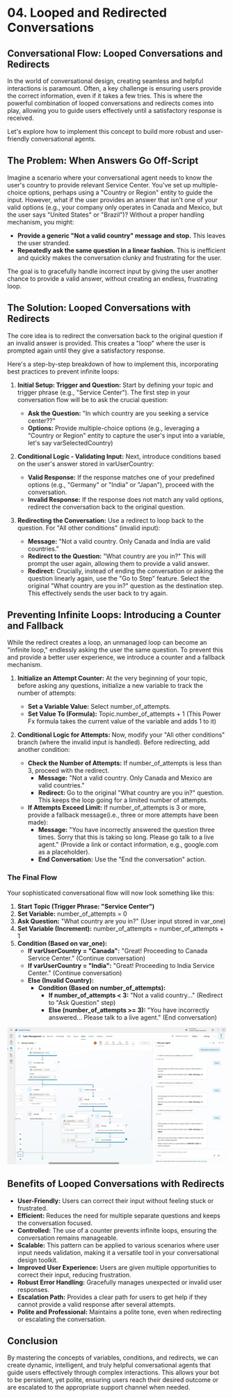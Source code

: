 # 04. Looped and Redirected Conversations

## Conversational Flow: Looped Conversations and Redirects
In the world of conversational design, creating seamless and helpful interactions is paramount. Often, a key challenge is ensuring users provide the correct information, even if it takes a few tries. This is where the powerful combination of looped conversations and redirects comes into play, allowing you to guide users effectively until a satisfactory response is received.

Let's explore how to implement this concept to build more robust and user-friendly conversational agents.

## The Problem: When Answers Go Off-Script
Imagine a scenario where your conversational agent needs to know the user's country to provide relevant Service Center. You've set up multiple-choice options, perhaps using a "Country or Region" entity to guide the input.
However, what if the user provides an answer that isn't one of your valid options (e.g., your company only operates in Canada and Mexico, but the user says "United States" or "Brazil")?
Without a proper handling mechanism, you might:
- **Provide a generic "Not a valid country" message and stop.** This leaves the user stranded.
- **Repeatedly ask the same question in a linear fashion.** This is inefficient and quickly makes the conversation clunky and frustrating for the user.

The goal is to gracefully handle incorrect input by giving the user another chance to provide a valid answer, without creating an endless, frustrating loop.

## The Solution: Looped Conversations with Redirects
The core idea is to redirect the conversation back to the original question if an invalid answer is provided. This creates a "loop" where the user is prompted again until they give a satisfactory response.

Here's a step-by-step breakdown of how to implement this, incorporating best practices to prevent infinite loops:

1. **Initial Setup: Trigger and Question:** Start by defining your topic and trigger phrase (e.g., "Service Center"). The first step in your conversation flow will be to ask the crucial question:
	- **Ask the Question:**  "In which country are you seeking a service center??"
	- **Options:** Provide multiple-choice options (e.g., leveraging a "Country or Region" entity to capture the user's input into a variable, let's say varSelectedCountry)

2. **Conditional Logic - Validating Input:** Next, introduce conditions based on the user's answer stored in varUserCountry:
	- **Valid Response:** If the response matches one of your predefined options (e.g., "Germany" or "India" or "Japan"), proceed with the conversation.
	- **Invalid Response:** If the response does not match any valid options, redirect the conversation back to the original question.

3. **Redirecting the Conversation:** Use a redirect to loop back to the question. For "All other conditions" (invalid input):
	- **Message:** "Not a valid country. Only Canada and India are valid countries."
	- **Redirect to the Question:** "What country are you in?" This will prompt the user again, allowing them to provide a valid answer.
	- **Redirect:** Crucially, instead of ending the conversation or asking the question linearly again, use the "Go to Step" feature. Select the original "What country are you in?" question as the destination step. This effectively sends the user back to try again.

## Preventing Infinite Loops: Introducing a Counter and Fallback
While the redirect creates a loop, an unmanaged loop can become an "infinite loop," endlessly asking the user the same question. To prevent this and provide a better user experience, we introduce a counter and a fallback mechanism.

1. **Initialize an Attempt Counter:** At the very beginning of your topic, before asking any questions, initialize a new variable to track the number of attempts:
	- **Set a Variable Value:** Select number_of_attempts.
	- **Set Value To (Formula):** Topic.number_of_attempts + 1 (This Power Fx formula takes the current value of the variable and adds 1 to it)

2. **Conditional Logic for Attempts:** Now, modify your "All other conditions" branch (where the invalid input is handled). Before redirecting, add another condition:
	- **Check the Number of Attempts:** If number_of_attempts is less than 3, proceed with the redirect.
		- **Message:** "Not a valid country. Only Canada and Mexico are valid countries."
		- **Redirect:** Go to the original "What country are you in?" question. This keeps the loop going for a limited number of attempts.
	- **If Attempts Exceed Limit:** If number_of_attempts is 3 or more, provide a fallback message(i.e., three or more attempts have been made):
		- **Message:** "You have incorrectly answered the question three times. Sorry that this is taking so long. Please go talk to a live agent." (Provide a link or contact information, e.g., google.com as a placeholder).
		- **End Conversation:** Use the "End the conversation" action.

### The Final Flow
Your sophisticated conversational flow will now look something like this:

1. **Start Topic (Trigger Phrase: "Service Center")**
2. **Set Variable:** number_of_attempts = 0
3. **Ask Question:** "What country are you in?" (User input stored in var_one)
4. **Set Variable (Increment):** number_of_attempts = number_of_attempts + 1
5. **Condition (Based on var_one):**
	- **If varUserCountry = "Canada":** "Great! Proceeding to Canada Service Center." (Continue conversation)
	- **If varUserCountry = "India":** "Great! Proceeding to India Service Center." (Continue conversation)
	- **Else (Invalid Country):**
		- **Condition (Based on number_of_attempts):**
			- **If number_of_attempts < 3:** "Not a valid country..." (Redirect to "Ask Question" step)
			- **Else (number_of_attempts >= 3):** "You have incorrectly answered... Please talk to a live agent." (End conversation)

<img src="ref/Looped-Conversation-Redirection.png" />

## Benefits of Looped Conversations with Redirects
- **User-Friendly:** Users can correct their input without feeling stuck or frustrated.
- **Efficient:** Reduces the need for multiple separate questions and keeps the conversation focused.
- **Controlled:** The use of a counter prevents infinite loops, ensuring the conversation remains manageable.
- **Scalable:** This pattern can be applied to various scenarios where user input needs validation, making it a versatile tool in your conversational design toolkit.
- **Improved User Experience:** Users are given multiple opportunities to correct their input, reducing frustration.
- **Robust Error Handling:** Gracefully manages unexpected or invalid user responses.
- **Escalation Path:** Provides a clear path for users to get help if they cannot provide a valid response after several attempts.
- **Polite and Professional:** Maintains a polite tone, even when redirecting or escalating the conversation.

## Conclusion
By mastering the concepts of variables, conditions, and redirects, we can create dynamic, intelligent, and truly helpful conversational agents that guide users effectively through complex interactions. This allows your bot to be persistent, yet polite, ensuring users reach their desired outcome or are escalated to the appropriate support channel when needed.




